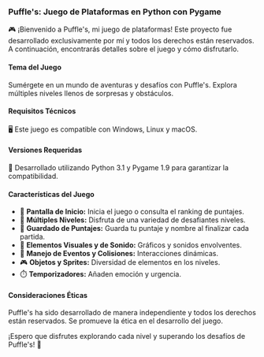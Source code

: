 ### Puffle's: Juego de Plataformas en Python con Pygame

🎮 ¡Bienvenido a Puffle's, mi juego de plataformas! Este proyecto fue desarrollado exclusivamente por mí y todos los derechos están reservados. A continuación, encontrarás detalles sobre el juego y cómo disfrutarlo.

#### Tema del Juego
Sumérgete en un mundo de aventuras y desafíos con Puffle's. Explora múltiples niveles llenos de sorpresas y obstáculos.

#### Requisitos Técnicos
🖥️ Este juego es compatible con Windows, Linux y macOS.

#### Versiones Requeridas
🔧 Desarrollado utilizando Python 3.1 y Pygame 1.9 para garantizar la compatibilidad.

#### Características del Juego
- 🚀 **Pantalla de Inicio:** Inicia el juego o consulta el ranking de puntajes.
- 🎯 **Múltiples Niveles:** Disfruta de una variedad de desafiantes niveles.
- 💾 **Guardado de Puntajes:** Guarda tu puntaje y nombre al finalizar cada partida.
- 🎨 **Elementos Visuales y de Sonido:** Gráficos y sonidos envolventes.
- 🔄 **Manejo de Eventos y Colisiones:** Interacciones dinámicas.
- 🎮 **Objetos y Sprites:** Diversidad de elementos en los niveles.
- ⏱️ **Temporizadores:** Añaden emoción y urgencia.

#### Consideraciones Éticas
Puffle's ha sido desarrollado de manera independiente y todos los derechos están reservados. Se promueve la ética en el desarrollo del juego.

¡Espero que disfrutes explorando cada nivel y superando los desafíos de Puffle's! 🌟
